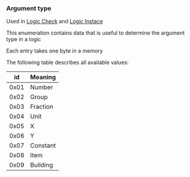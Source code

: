 ### Argument type

Used in [Logic Check](../../ALMFormat/Records/LogicCheck.md) and [Logic Instace](../../ALMFormat/Records/LogicInstance.md)

This enumeration contains data that is useful to determine the argument type in a logic

Each entry takes one byte in a memory

The following table describes all available values:

id | Meaning
----|---------
0x01 | Number
0x02 | Group
0x03 | Fraction
0x04 | Unit
0x05 | X
0x06 | Y
0x07 | Constant
0x08 | Item
0x09 | Building
